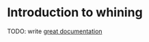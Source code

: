 # Introduction to whining

TODO: write [great documentation](http://jacobian.org/writing/what-to-write/)
